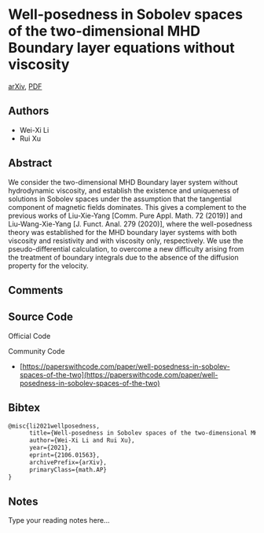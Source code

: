 
# Well-posedness in Sobolev spaces of the two-dimensional MHD Boundary layer equations without viscosity

[arXiv](https://arxiv.org/abs/2106.01563), [PDF](https://arxiv.org/pdf/2106.01563.pdf)

## Authors

- Wei-Xi Li
- Rui Xu

## Abstract

We consider the two-dimensional MHD Boundary layer system without hydrodynamic viscosity, and establish the existence and uniqueness of solutions in Sobolev spaces under the assumption that the tangential component of magnetic fields dominates. This gives a complement to the previous works of Liu-Xie-Yang [Comm. Pure Appl. Math. 72 (2019)] and Liu-Wang-Xie-Yang [J. Funct. Anal. 279 (2020)], where the well-posedness theory was established for the MHD boundary layer systems with both viscosity and resistivity and with viscosity only, respectively. We use the pseudo-differential calculation, to overcome a new difficulty arising from the treatment of boundary integrals due to the absence of the diffusion property for the velocity.

## Comments



## Source Code

Official Code



Community Code

- [https://paperswithcode.com/paper/well-posedness-in-sobolev-spaces-of-the-two](https://paperswithcode.com/paper/well-posedness-in-sobolev-spaces-of-the-two)

## Bibtex

```tex
@misc{li2021wellposedness,
      title={Well-posedness in Sobolev spaces of the two-dimensional MHD Boundary layer equations without viscosity}, 
      author={Wei-Xi Li and Rui Xu},
      year={2021},
      eprint={2106.01563},
      archivePrefix={arXiv},
      primaryClass={math.AP}
}
```

## Notes

Type your reading notes here...

